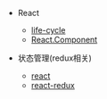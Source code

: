 - React
  - [life-cycle](react/life-cycle.md)
  - [React.Component](react/component.md)

- 状态管理(redux相关)

  - [react](redux/redux.md)
  - [react-redux](redux/react-redux.md)
